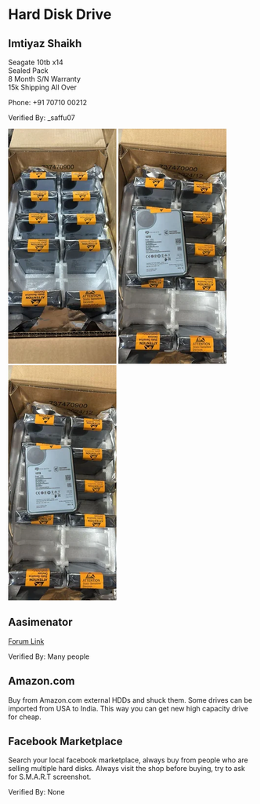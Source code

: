 # Hard Disk Drive

## Imtiyaz Shaikh

Seagate 10tb x14  
Sealed Pack  
8 Month S/N Warranty  
15k Shipping All Over  

Phone: +91 70710 00212

Verified By: _saffu07

![HDD Picture](../assets/images/hdd1.webp)
![HDD Picture 2](../assets/images/hdd2.webp)
![HDD Picture 3](../assets/images/hdd2.webp)

## Aasimenator

[Forum Link](https://techenclave.com/t/large-capacity-hdds-6tb-20tb/266743/1)

Verified By: Many people

## Amazon.com

Buy from Amazon.com external HDDs and shuck them. Some drives can be imported from USA to India. This way you can get new
high capacity drive for cheap.

## Facebook Marketplace

Search your local facebook marketplace, always buy from people who are selling multiple hard disks. Always visit the shop before buying, try to ask for S.M.A.R.T screenshot.

Verified By: None
